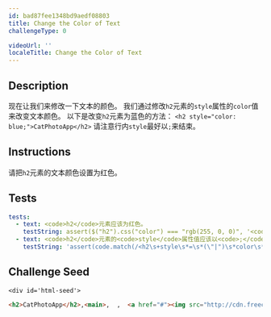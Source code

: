 ```yaml
---
id: bad87fee1348bd9aedf08803
title: Change the Color of Text
challengeType: 0

videoUrl: ''
localeTitle: Change the Color of Text
---
```


## Description
<section id='description'>
现在让我们来修改一下文本的颜色。
我们通过修改<code>h2</code>元素的<code>style</code>属性的<code>color</code>值来改变文本颜色。
以下是改变<code>h2</code>元素为蓝色的方法：
<code>&#60;h2 style="color: blue;"&#62;CatPhotoApp&#60;/h2&#62;</code>
请注意行内<code>style</code>最好以<code>;</code>来结束。
</section>

## Instructions
<section id='instructions'>
请把<code>h2</code>元素的文本颜色设置为红色。
</section>

## Tests
<section id='tests'>

```yml
tests:
  - text: <code>h2</code>元素应该为红色。
    testString: assert($("h2").css("color") === "rgb(255, 0, 0)", '<code>h2</code>元素应该为红色。');
  - text: <code>h2</code>元素的<code>style</code>属性值应该以<code>;</code>结束。
    testString: 'assert(code.match(/<h2\s+style\s*=\s*(\"|")\s*color\s*:\s*(?:rgb\(\s*255\s*,\s*0\s*,\s*0\s*\)|rgb\(\s*100%\s*,\s*0%\s*,\s*0%\s*\)|red|#ff0000|#f00|hsl\(\s*0\s*,\s*100%\s*,\s*50%\s*\))\s*\;(\"|")>\s*CatPhotoApp\s*<\/h2>/),"<code>h2</code>元素的<code>style</code>属性值应该以<code>;</code>结束。");'

```

</section>

## Challenge Seed
<section id='challengeSeed'>

    <div id='html-seed'>
```html
<h2>CatPhotoApp</h2>,<main>,  ,  <a href="#"><img src="http://cdn.freecodecamp.cn/relaxing-cat.jpg" alt="一只仰卧着的萌猫"></a>,  ,  <p>猫咪最喜欢的三件东西：</p>,  <ul>,    <li>猫薄荷</li>,    <li>激光笔</li>,    <li>千层饼</li>,  </ul>,  <p>猫咪最讨厌的三件东西：</p>,  <ol>,    <li>跳蚤</li>,    <li>打雷</li>,    <li>同类</li>,  </ol>,  ,  <form action="/submit-cat-photo">,    <label><input type="radio" name="indoor-outdoor">室内</label>,    <label><input type="radio" name="indoor-outdoor">室外</label><br>,    <label><input type="checkbox" name="personality">忠诚</label>,    <label><input type="checkbox" name="personality">懒惰</label>,    <label><input type="checkbox" name="personality">积极</label><br>,    <input type="text" placeholder="猫咪图片地址" required>,    <button type="submit">提交</button>,  </form>,</main>
```





</div>





</section>

              